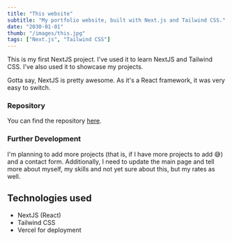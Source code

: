 ```yaml
---
title: "This website"
subtitle: "My portfolio website, built with Next.js and Tailwind CSS."
date: "2030-01-01"
thumb: "/images/this.jpg"
tags: ["Next.js", "Tailwind CSS"]
---
```


This is my first NextJS project. I've used it to learn NextJS and Tailwind CSS. I've also used it to showcase my projects.

Gotta say, NextJS is pretty awesome. As it's a React framework, it was very easy to switch.

### Repository

You can find the repository [here](https://github.com/hristokoev/portfolio/).

### Further Development

I'm planning to add more projects (that is, if I have more projects to add 😅) and a contact form. Additionally, I need to update the main page and tell more about myself, my skills and not yet sure about this, but my rates as well.

## Technologies used

* NextJS (React)
* Tailwind CSS
* Vercel for deployment